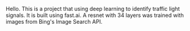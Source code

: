 Hello.
This is a project that using deep learning to identify traffic light signals.
It is built using fast.ai.
A resnet with 34 layers was trained with images from Bing's Image Search API.
